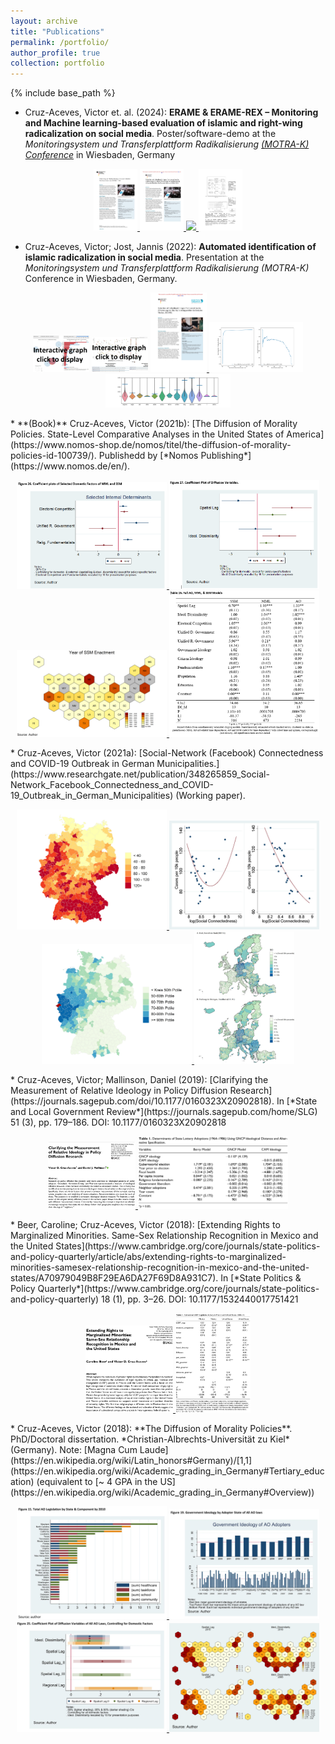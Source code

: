 ```yaml
---
layout: archive
title: "Publications"
permalink: /portfolio/
author_profile: true
collection: portfolio
---
```


{% include base_path %}

* Cruz-Aceves, Victor et. al. (2024): **ERAME & ERAME-REX – Monitoring and Machine learning-based evaluation of islamic and right-wing radicalization on social media**. Poster/software-demo at the *Monitoringsystem und Transferplattform Radikalisierung* [*(MOTRA-K) Conference*](https://www.motra.info/motra-k-2024/) in Wiesbaden, Germany
<p align="middle">
<a href="../images/rex/projektumriss_erame-rex.pdf">
    <img src="../images/rex/projektumriss_erame-rex.jpg" width="70"/> </a>
<a href="../images/rex/english_description_rex.pdf">
    <img src="../images/rex/english_description_rex.jpg" width="70"/> </a>
<a href="../images/v2_s_MOTRA-K-Poster_geschw%C3%A4rzt.jpg"> 
    <img src="../images/v2_s_MOTRA-K-Poster_geschw%C3%A4rzt.jpg" width="70" /> </a> 
<a href="../images/Victor_poster_1S.jpg"> 
    <img src="../images/Victor_poster_1S.jpg" width="70" /> </a>
</p>

* Cruz-Aceves, Victor; Jost, Jannis (2022): **Automated identification of islamic radicalization in social media**. Presentation at the *Monitoringsystem und Transferplattform Radikalisierung (MOTRA-K)* Conference in Wiesbaden, Germany.
<p align="middle">
<a href="../images/erame/lda-mallet-10.html">
    <img src="../images/erame/old_topic_model.jpg" width="90" /></a>
<a href="../images/miscellaneous/emoji_about-ISIS-v-non.html">
    <img src="../images/miscellaneous/emoji_about-ISIS-v-non.jpg" width="90" /></a>
<a href="../images/erame/erame_english_description.pdf">
    <img src="../images/erame/thumbnail_erame_english_description.jpg" width="90"/> </a>
<a href="../images/motra2022/curves.jpg">
    <img src="../images/motra2022/curves.jpg" width="150" /> </a>
<a href="../images/motra2022/violins_means.jpg">
    <img src="../images/motra2022/violins_means.jpg" width="200" /></a>
</p>
* **(Book)** Cruz-Aceves, Victor (2021b): [The Diffusion of Morality Policies. State-Level Comparative Analyses in the United States of America](https://www.nomos-shop.de/nomos/titel/the-diffusion-of-morality-policies-id-100739/). Publishedd by [*Nomos Publishing*](https://www.nomos.de/en/).
<p align="middle">
<a href="../images/book/26_coefficient_plot.png"> 
    <img src="../images/book/26_coefficient_plot.png" width="240" /> </a> 
<a href="../images/book/27_coefficient_plot.png">
    <img src="../images/book/27_coefficient_plot.png" width="240" /></a>
<a href="../images/book/8_map.png"> 
    <img src="../images/book/8_map.png" width="240" /> </a>
<a href="../images/book/table_15.png">
    <img src="../images/book/table_15.png" width="240" /></a>
</p>
* Cruz-Aceves, Victor (2021a): [Social-Network (Facebook) Connectedness and COVID-19 Outbreak in German Municipalities.](https://www.researchgate.net/publication/348265859_Social-Network_Facebook_Connectedness_and_COVID-19_Outbreak_in_German_Municipalities) (Working paper).
<p align="middle">
<a href="../images/social_connectedness/covid_germany.jpeg">
    <img src="../images/social_connectedness/covid_germany.jpeg" width="240" />  </a>
<a href="../images/social_connectedness/f3_binscatter.jpeg">
    <img src="../images/social_connectedness/f3_binscatter.jpeg" width="240" /> </a>
<a href="../images/social_connectedness/heinsberg_connectedness.jpeg">
    <img src="../images/social_connectedness/heinsberg_connectedness.jpeg" width="240" /> </a>
<a href="../images/social_connectedness/kiel_freiburg_europe.jpeg">
    <img src="../images/social_connectedness/kiel_freiburg_europe.jpeg" width="160" /> </a>
</p>
* Cruz-Aceves, Victor; Mallinson, Daniel (2019): [Clarifying the Measurement of Relative Ideology in Policy Diffusion Research](https://journals.sagepub.com/doi/10.1177/0160323X20902818). In [*State and Local Government Review*](https://journals.sagepub.com/home/SLG) 51 (3), pp. 179–186. DOI: 10.1177/0160323X20902818
<p align="middle">
<a href="../images/2019_article/abstract.png">
    <img src="../images/2019_article/abstract.png" width="140" /> </a>
<a href="../images/2019_article/table_1.jpg">
    <img src="../images/2019_article/table_1.jpg" width="240" /> </a>
</p>
* Beer, Caroline; Cruz-Aceves, Victor (2018): [Extending Rights to Marginalized Minorities. Same-Sex Relationship Recognition in Mexico and the United States](https://www.cambridge.org/core/journals/state-politics-and-policy-quarterly/article/abs/extending-rights-to-marginalized-minorities-samesex-relationship-recognition-in-mexico-and-the-united-states/A70979049B8F29EA6DA27F69D8A931C7). In [*State Politics & Policy Quarterly*](https://www.cambridge.org/core/journals/state-politics-and-policy-quarterly) 18 (1), pp. 3–26. DOI: 10.1177/1532440017751421
<p align="middle">
<a href="../images/2018_article/abstract.png">
    <img src="../images/2018_article/abstract.png" width="140" /> </a>
<a href="../images/2018_article/table_1.jpg">
    <img src="../images/2018_article/table_1.jpg" width="120" /> </a>
</p>
* Cruz-Aceves, Victor (2018): **The Diffusion of Morality Policies**. PhD/Doctoral dissertation. *Christian-Albrechts-Universität zu Kiel* (Germany). Note: [Magna Cum Laude](https://en.wikipedia.org/wiki/Latin_honors#Germany)/[1,1](https://en.wikipedia.org/wiki/Academic_grading_in_Germany#Tertiary_education) (equivalent to [~ 4 GPA in the US](https://en.wikipedia.org/wiki/Academic_grading_in_Germany#Overview))
<p align="middle">
<a href="../images/dissertation/2.jpg">
    <img src="../images/dissertation/2.jpg" width="240" /> </a>
<a href="../images/dissertation/3.jpg">
    <img src="../images/dissertation/3.jpg" width="240" /> </a>
<a href="../images/dissertation/4.jpg">
    <img src="../images/dissertation/4.jpg" width="240" /> </a>
<a href="../images/dissertation/5.jpg">
    <img src="../images/dissertation/5.jpg" width="240" /></a>
</p>